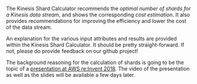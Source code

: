 The Kinesis Shard Calculator recommends the *optimal number of shards for a Kinesis data stream*, and shows the corresponding *cost estimation*. It also provides recommendations for improving the efficiency and lower the cost of the data stream.

An explanation for the various input attributes and results are provided within the Kinesis Shard Calculator. It should be pretty straight-forward. If not, please do provide feedback on our github project!

The background reasoning for the calculation of shards is going to be the topic of a [presentation at AWS re:Invent 2018](https://www.portal.reinvent.awsevents.com/connect/sessionDetail.ww?SESSION_ID=90058). The video of the presentation as well as the slides will be available a few days later.
